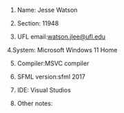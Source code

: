 1. Name: Jesse Watson

2. Section: 11948

3. UFL email:watson.jlee@ufl.edu

4.System: Microsoft Windows 11 Home

5. Compiler:MSVC compiler

6. SFML version:sfml 2017

7. IDE: Visual Studios

8. Other notes:
